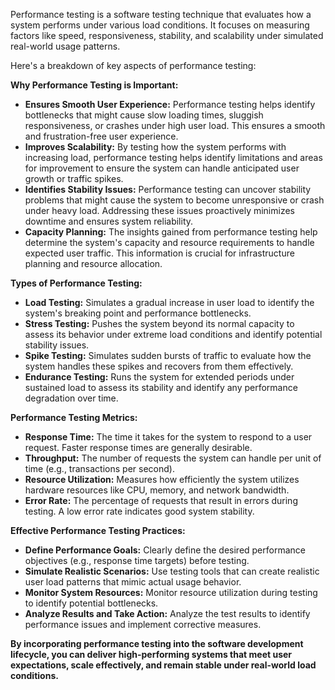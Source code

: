 Performance testing is a software testing technique that evaluates how a system  performs under various load conditions. It focuses on measuring factors like speed, responsiveness, stability, and scalability under simulated real-world usage patterns. 

Here's a breakdown of key aspects of performance testing:

**Why Performance Testing is Important:**

* **Ensures Smooth User Experience:**  Performance testing helps identify bottlenecks that might cause slow loading times, sluggish responsiveness, or crashes under high user load. This ensures a smooth and frustration-free user experience.
* **Improves Scalability:**  By testing how the system performs with increasing load, performance testing helps identify limitations and areas for improvement to ensure the system can handle anticipated user growth or traffic spikes.
* **Identifies Stability Issues:**  Performance testing can uncover stability problems that might cause the system to become unresponsive or crash under heavy load. Addressing these issues proactively minimizes downtime and ensures system reliability.
* **Capacity Planning:**  The insights gained from performance testing help determine the system's capacity and resource requirements to handle expected user traffic. This information is crucial for infrastructure planning and resource allocation.

**Types of Performance Testing:**

* **Load Testing:** Simulates a gradual increase in user load to identify the system's breaking point and performance bottlenecks.
* **Stress Testing:**  Pushes the system beyond its normal capacity to assess its behavior under extreme load conditions and identify potential stability issues.
* **Spike Testing:**  Simulates sudden bursts of traffic to evaluate how the system handles these spikes and recovers from them effectively.
* **Endurance Testing:**  Runs the system for extended periods under sustained load to assess its stability and identify any performance degradation over time.

**Performance Testing Metrics:**

* **Response Time:**  The time it takes for the system to respond to a user request. Faster response times are generally desirable.
* **Throughput:**  The number of requests the system can handle per unit of time (e.g., transactions per second).
* **Resource Utilization:**  Measures how efficiently the system utilizes hardware resources like CPU, memory, and network bandwidth.
* **Error Rate:**  The percentage of requests that result in errors during testing. A low error rate indicates good system stability.

**Effective Performance Testing Practices:**

* **Define Performance Goals:**  Clearly define the desired performance objectives (e.g., response time targets) before testing.
* **Simulate Realistic Scenarios:**  Use testing tools that can create realistic user load patterns that mimic actual usage behavior.
* **Monitor System Resources:**  Monitor resource utilization during testing to identify potential bottlenecks.
* **Analyze Results and Take Action:**  Analyze the test results to identify performance issues and implement corrective measures.

**By incorporating performance testing into the software development lifecycle, you can deliver high-performing systems that meet user expectations,  scale effectively, and  remain stable under real-world load conditions.**